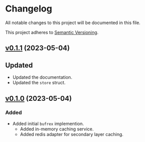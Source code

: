 # Changelog

All notable changes to this project will be documented in this file.

This project adheres to [Semantic Versioning](https://semver.org/spec/v2.0.0.html).

## [v0.1.1](https://github.com/trexreigns/bufrex) (2023-05-04)

## Updated

- Updated the documentation.
- Updated the `store` struct.

## [v0.1.0](https://github.com/trexreigns/bufrex) (2023-05-04)

### Added

- Added initial `bufrex` implemention.
  - Added in-memory caching service.
  - Added redis adapter for secondary layer caching.
